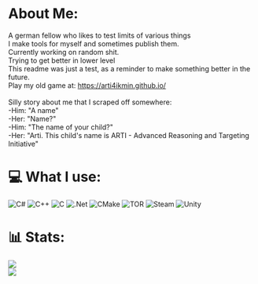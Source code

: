 # About Me:
A german fellow who likes to test limits of various things
<br> I make tools for myself and sometimes publish them.<br>Currently working on random shit.<br>Trying to get better in lower level
<br> This readme was just a test, as a reminder to make something better in the future.
<br>Play my old game at: https://arti4ikmin.github.io/
<br><br>Silly story about me that I scraped off somewhere:
<br>
-Him: "A name"
<br>
-Her: "Name?"
<br>
-Him: "The name of your child?"
<br>
-Her: "Arti. This child's name is ARTI - Advanced Reasoning and Targeting Initiative"
# 💻 What I use:
![C#](https://img.shields.io/badge/c%23-%23239120.svg?style=for-the-badge&logo=csharp&logoColor=white) ![C++](https://img.shields.io/badge/c++-%2300599C.svg?style=for-the-badge&logo=c%2B%2B&logoColor=white) ![C](https://img.shields.io/badge/c-%2300599C.svg?style=for-the-badge&logo=c&logoColor=white) ![.Net](https://img.shields.io/badge/.NET-5C2D91?style=for-the-badge&logo=.net&logoColor=white) ![CMake](https://img.shields.io/badge/CMake-%23008FBA.svg?style=for-the-badge&logo=cmake&logoColor=white) ![TOR](https://img.shields.io/badge/tor-%237E4798.svg?style=for-the-badge&logo=tor-project&logoColor=white) ![Steam](https://img.shields.io/badge/steam-%23000000.svg?style=for-the-badge&logo=steam&logoColor=white) ![Unity](https://img.shields.io/badge/unity-%23000000.svg?style=for-the-badge&logo=unity&logoColor=white)
# 📊 Stats:
![](https://nirzak-streak-stats.vercel.app/?user=arti4ikmin&theme=dark&hide_border=true)<br/>
![](https://github-readme-stats.vercel.app/api/top-langs/?username=arti4ikmin&theme=dark&hide_border=true&include_all_commits=true&count_private=true&layout=compact)
